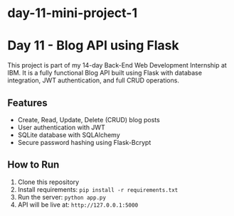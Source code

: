 # day-11-mini-project-1
# Day 11 - Blog API using Flask

This project is part of my 14-day Back-End Web Development Internship at IBM. It is a fully functional Blog API built using Flask with database integration, JWT authentication, and full CRUD operations.

## Features
- Create, Read, Update, Delete (CRUD) blog posts
- User authentication with JWT
- SQLite database with SQLAlchemy
- Secure password hashing using Flask-Bcrypt

## How to Run
1. Clone this repository
2. Install requirements: `pip install -r requirements.txt`
3. Run the server: `python app.py`
4. API will be live at: `http://127.0.0.1:5000`


